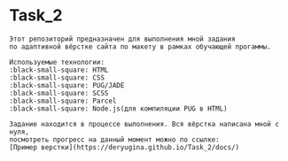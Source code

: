 # Task_2  
    Этот репозиторий предназначен для выполнения мной задания 
    по адаптивной вёрстке сайта по макету в рамках обучающей прогаммы.  
  
    Используемые технологии: 
    :black-small-square: HTML 
    :black-small-square: CSS
    :black-small-square: PUG/JADE
    :black-small-square: SCSS
    :black-small-square: Parcel
    :black-small-square: Node.js(для компиляции PUG в HTML)  
  
    Задание находится в процессе выполнения. Вся вёрстка написана мной с нуля, 
    посмотреть прогресс на данный момент можно по ссылке:
    [Пример верстки](https://deryugina.github.io/Task_2/docs/)
